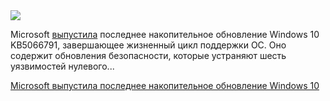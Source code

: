 <!--2025-10-16 14:37:26-->
<div class="yb">
  <div class="rss habr"><img src="https://habrastorage.org/getpro/habr/upload_files/8bf/902/c3c/8bf902c3c357ec6c97c590b6ed96e49f.JPG" /><p>Microsoft <a href="https://www.bleepingcomputer.com/news/microsoft/final-windows-10-patch-tuesday-update-rolls-out-as-support-ends/" rel="noopener noreferrer nofollow">выпустила</a> последнее накопительное обновление Windows 10 KB5066791, завершающее жизненный цикл поддержки ОС. Оно содержит обновления безопасности, которые устраняют шесть уязвимостей нулевого... <p class="titl"><a href="https://habr.com/ru/news/957278/?utm_source=habrahabr&utm_medium=rss&utm_campaign=957278">Microsoft выпустила последнее накопительное обновление Windows 10</a></p></div>
</div>
